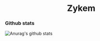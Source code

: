
<h1 align="center">Zykem</h1>

<p align="center">

</p>


### Github stats
![Anurag's github stats](https://github-readme-stats.vercel.app/api?username=Zykem&count_private=true&show_icons=true?theme=dracula)


<br />

